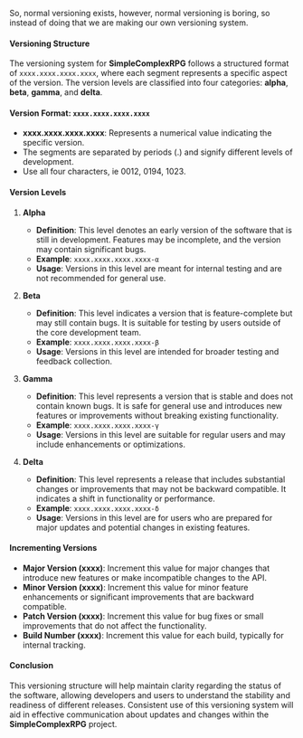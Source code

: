 So, normal versioning exists, however, normal versioning is boring, so instead of doing that we are making our own versioning system.

#### Versioning Structure

The versioning system for **SimpleComplexRPG** follows a structured format of `xxxx.xxxx.xxxx.xxxx`, where each segment represents a specific aspect of the version. The version levels are classified into four categories: **alpha**, **beta**, **gamma**, and **delta**.

#### Version Format: `xxxx.xxxx.xxxx.xxxx`

- **xxxx.xxxx.xxxx.xxxx**: Represents a numerical value indicating the specific version.
- The segments are separated by periods (.) and signify different levels of development.
- Use all four characters, ie 0012, 0194, 1023.

#### Version Levels

1. **Alpha**
   - **Definition**: This level denotes an early version of the software that is still in development. Features may be incomplete, and the version may contain significant bugs.
   - **Example**: `xxxx.xxxx.xxxx.xxxx-α`
   - **Usage**: Versions in this level are meant for internal testing and are not recommended for general use.

2. **Beta**
   - **Definition**: This level indicates a version that is feature-complete but may still contain bugs. It is suitable for testing by users outside of the core development team.
   - **Example**: `xxxx.xxxx.xxxx.xxxx-β`
   - **Usage**: Versions in this level are intended for broader testing and feedback collection.

3. **Gamma**
   - **Definition**: This level represents a version that is stable and does not contain known bugs. It is safe for general use and introduces new features or improvements without breaking existing functionality.
   - **Example**: `xxxx.xxxx.xxxx.xxxx-γ`
   - **Usage**: Versions in this level are suitable for regular users and may include enhancements or optimizations.

4. **Delta**
   - **Definition**: This level represents a release that includes substantial changes or improvements that may not be backward compatible. It indicates a shift in functionality or performance.
   - **Example**: `xxxx.xxxx.xxxx.xxxx-δ`
   - **Usage**: Versions in this level are for users who are prepared for major updates and potential changes in existing features.

#### Incrementing Versions

- **Major Version (xxxx)**: Increment this value for major changes that introduce new features or make incompatible changes to the API.
- **Minor Version (xxxx)**: Increment this value for minor feature enhancements or significant improvements that are backward compatible.
- **Patch Version (xxxx)**: Increment this value for bug fixes or small improvements that do not affect the functionality.
- **Build Number (xxxx)**: Increment this value for each build, typically for internal tracking.

#### Conclusion

This versioning structure will help maintain clarity regarding the status of the software, allowing developers and users to understand the stability and readiness of different releases. Consistent use of this versioning system will aid in effective communication about updates and changes within the **SimpleComplexRPG** project.
